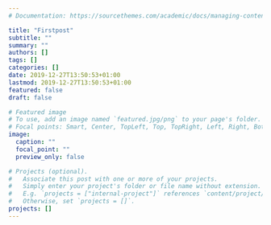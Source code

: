 ```yaml
---
# Documentation: https://sourcethemes.com/academic/docs/managing-content/

title: "Firstpost"
subtitle: ""
summary: ""
authors: []
tags: []
categories: []
date: 2019-12-27T13:50:53+01:00
lastmod: 2019-12-27T13:50:53+01:00
featured: false
draft: false

# Featured image
# To use, add an image named `featured.jpg/png` to your page's folder.
# Focal points: Smart, Center, TopLeft, Top, TopRight, Left, Right, BottomLeft, Bottom, BottomRight.
image:
  caption: ""
  focal_point: ""
  preview_only: false

# Projects (optional).
#   Associate this post with one or more of your projects.
#   Simply enter your project's folder or file name without extension.
#   E.g. `projects = ["internal-project"]` references `content/project/deep-learning/index.md`.
#   Otherwise, set `projects = []`.
projects: []
---
```

